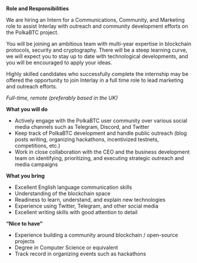  
**Role and Responsibilities**

We are hiring an Intern for a Communications, Community, and Marketing role to assist Interlay with outreach and community development efforts on the PolkaBTC project. 

You will be joining an ambitious team with multi-year expertise in blockchain protocols, security and cryptography. There will be a steep learning curve, we will expect you to stay up to date with technological developments, and you will be encouraged to apply your ideas.

Highly skilled candidates who successfully complete the internship may be offered the opportunity to join Interlay in a full time role to lead marketing and outreach efforts. 

_Full-time, remote (preferably based in the UK)_

**What you will do**

*   Actively engage with the PolkaBTC user community over various social media channels such as Telegram, Discord, and Twitter
*   Keep track of PolkaBTC development and handle public outreach (blog posts writing, organizing hackathons, incentivized testnets, competitions, etc.)
*   Work in close collaboration with the CEO and the business development team on identifying, prioritizing, and executing strategic outreach and media campaigns

**What you bring**

*   Excellent English language communication skills
*   Understanding of the blockchain space 
*   Readiness to learn, understand, and explain new technologies
*   Experience using Twitter, Telegram, and other social media
*   Excellent writing skills with good attention to detail

**“Nice to have”**

*   Experience building a community around blockchain / open-source projects
*   Degree in Computer Science or equivalent
*   Track record in organizing events such as hackathons